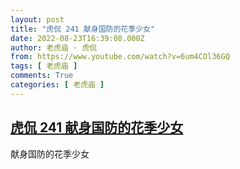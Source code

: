 ```yaml
---
layout: post
title: "虎侃 241 献身国防的花季少女"
date: 2022-08-23T16:39:08.000Z
author: 老虎庙 · 虎侃
from: https://www.youtube.com/watch?v=6um4COl36GQ
tags: [ 老虎庙 ]
comments: True
categories: [ 老虎庙 ]
---
```

<!--1661272748000-->
[虎侃 241 献身国防的花季少女](https://www.youtube.com/watch?v=6um4COl36GQ)
------

<div>
献身国防的花季少女
</div>
